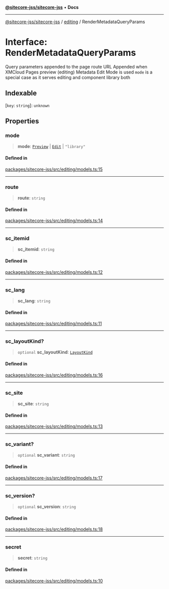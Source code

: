 [**@sitecore-jss/sitecore-jss**](../../README.md) • **Docs**

***

[@sitecore-jss/sitecore-jss](../../README.md) / [editing](../README.md) / RenderMetadataQueryParams

# Interface: RenderMetadataQueryParams

Query parameters appended to the page route URL
Appended when XMCloud Pages preview (editing) Metadata Edit Mode is used
`mode` is a special case as it serves editing and component library both

## Indexable

 \[`key`: `string`\]: `unknown`

## Properties

### mode

> **mode**: [`Preview`](../../layout/enumerations/LayoutServicePageState.md#preview) \| [`Edit`](../../layout/enumerations/LayoutServicePageState.md#edit) \| `"library"`

#### Defined in

[packages/sitecore-jss/src/editing/models.ts:15](https://github.com/Sitecore/jss/blob/32e43cec490a623a675f03f30cb52f47552c878c/packages/sitecore-jss/src/editing/models.ts#L15)

***

### route

> **route**: `string`

#### Defined in

[packages/sitecore-jss/src/editing/models.ts:14](https://github.com/Sitecore/jss/blob/32e43cec490a623a675f03f30cb52f47552c878c/packages/sitecore-jss/src/editing/models.ts#L14)

***

### sc\_itemid

> **sc\_itemid**: `string`

#### Defined in

[packages/sitecore-jss/src/editing/models.ts:12](https://github.com/Sitecore/jss/blob/32e43cec490a623a675f03f30cb52f47552c878c/packages/sitecore-jss/src/editing/models.ts#L12)

***

### sc\_lang

> **sc\_lang**: `string`

#### Defined in

[packages/sitecore-jss/src/editing/models.ts:11](https://github.com/Sitecore/jss/blob/32e43cec490a623a675f03f30cb52f47552c878c/packages/sitecore-jss/src/editing/models.ts#L11)

***

### sc\_layoutKind?

> `optional` **sc\_layoutKind**: [`LayoutKind`](../enumerations/LayoutKind.md)

#### Defined in

[packages/sitecore-jss/src/editing/models.ts:16](https://github.com/Sitecore/jss/blob/32e43cec490a623a675f03f30cb52f47552c878c/packages/sitecore-jss/src/editing/models.ts#L16)

***

### sc\_site

> **sc\_site**: `string`

#### Defined in

[packages/sitecore-jss/src/editing/models.ts:13](https://github.com/Sitecore/jss/blob/32e43cec490a623a675f03f30cb52f47552c878c/packages/sitecore-jss/src/editing/models.ts#L13)

***

### sc\_variant?

> `optional` **sc\_variant**: `string`

#### Defined in

[packages/sitecore-jss/src/editing/models.ts:17](https://github.com/Sitecore/jss/blob/32e43cec490a623a675f03f30cb52f47552c878c/packages/sitecore-jss/src/editing/models.ts#L17)

***

### sc\_version?

> `optional` **sc\_version**: `string`

#### Defined in

[packages/sitecore-jss/src/editing/models.ts:18](https://github.com/Sitecore/jss/blob/32e43cec490a623a675f03f30cb52f47552c878c/packages/sitecore-jss/src/editing/models.ts#L18)

***

### secret

> **secret**: `string`

#### Defined in

[packages/sitecore-jss/src/editing/models.ts:10](https://github.com/Sitecore/jss/blob/32e43cec490a623a675f03f30cb52f47552c878c/packages/sitecore-jss/src/editing/models.ts#L10)
